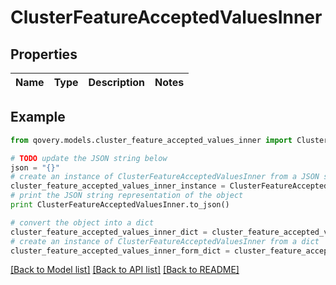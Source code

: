 # ClusterFeatureAcceptedValuesInner


## Properties

Name | Type | Description | Notes
------------ | ------------- | ------------- | -------------

## Example

```python
from qovery.models.cluster_feature_accepted_values_inner import ClusterFeatureAcceptedValuesInner

# TODO update the JSON string below
json = "{}"
# create an instance of ClusterFeatureAcceptedValuesInner from a JSON string
cluster_feature_accepted_values_inner_instance = ClusterFeatureAcceptedValuesInner.from_json(json)
# print the JSON string representation of the object
print ClusterFeatureAcceptedValuesInner.to_json()

# convert the object into a dict
cluster_feature_accepted_values_inner_dict = cluster_feature_accepted_values_inner_instance.to_dict()
# create an instance of ClusterFeatureAcceptedValuesInner from a dict
cluster_feature_accepted_values_inner_form_dict = cluster_feature_accepted_values_inner.from_dict(cluster_feature_accepted_values_inner_dict)
```
[[Back to Model list]](../README.md#documentation-for-models) [[Back to API list]](../README.md#documentation-for-api-endpoints) [[Back to README]](../README.md)


